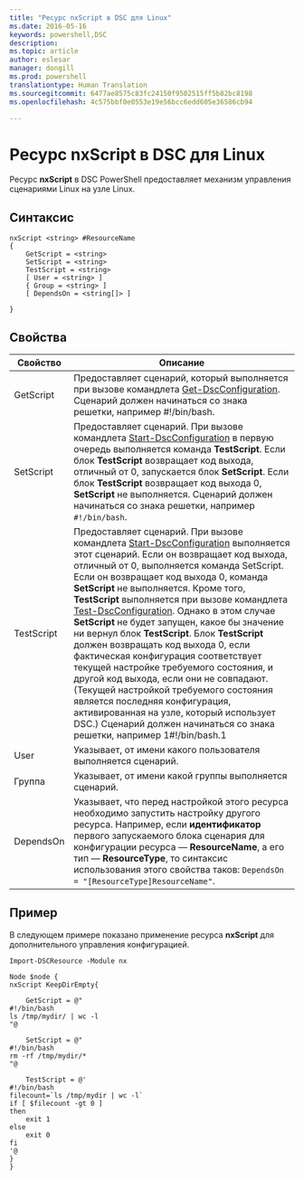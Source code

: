 ```yaml
---
title: "Ресурс nxScript в DSC для Linux"
ms.date: 2016-05-16
keywords: powershell,DSC
description: 
ms.topic: article
author: eslesar
manager: dongill
ms.prod: powershell
translationtype: Human Translation
ms.sourcegitcommit: 6477ae8575c83fc24150f9502515ff5b82bc8198
ms.openlocfilehash: 4c575bbf0e0553e19e56bcc6edd605e36586cb94

---
```


# Ресурс nxScript в DSC для Linux

Ресурс **nxScript** в DSC PowerShell предоставляет механизм управления сценариями Linux на узле Linux.

## Синтаксис

```
nxScript <string> #ResourceName
{
    GetScript = <string>
    SetScript = <string>
    TestScript = <string>
    [ User = <string> ]
    { Group = <string> ]
    [ DependsOn = <string[]> ]

}
```

## Свойства

|  Свойство |  Описание | 
|---|---|
| GetScript| Предоставляет сценарий, который выполняется при вызове командлета [Get-DscConfiguration](https://technet.microsoft.com/en-us/library/dn521625.aspx). Сценарий должен начинаться со знака решетки, например #!/bin/bash.| 
| SetScript| Предоставляет сценарий. При вызове командлета [Start-DscConfiguration](https://technet.microsoft.com/en-us/library/dn521623.aspx) в первую очередь выполняется команда **TestScript**. Если блок **TestScript** возвращает код выхода, отличный от 0, запускается блок **SetScript**. Если блок **TestScript** возвращает код выхода 0, **SetScript** не выполняется. Сценарий должен начинаться со знака решетки, например `#!/bin/bash`.| 
| TestScript| Предоставляет сценарий. При вызове командлета [Start-DscConfiguration](https://technet.microsoft.com/en-us/library/dn521623.aspx) выполняется этот сценарий. Если он возвращает код выхода, отличный от 0, выполняется команда SetScript. Если он возвращает код выхода 0, команда **SetScript** не выполняется. Кроме того, **TestScript** выполняется при вызове командлета [Test-DscConfiguration](https://technet.microsoft.com/en-us/library/dn407382.aspx). Однако в этом случае **SetScript** не будет запущен, какое бы значение ни вернул блок **TestScript**. Блок **TestScript** должен возвращать код выхода 0, если фактическая конфигурация соответствует текущей настройке требуемого состояния, и другой код выхода, если они не совпадают. (Текущей настройкой требуемого состояния является последняя конфигурация, активированная на узле, который использует DSC.) Сценарий должен начинаться со знака решетки, например 1#!/bin/bash.1| 
| User| Указывает, от имени какого пользователя выполняется сценарий.| 
| Группа| Указывает, от имени какой группы выполняется сценарий.| 
| DependsOn | Указывает, что перед настройкой этого ресурса необходимо запустить настройку другого ресурса. Например, если **идентификатор** первого запускаемого блока сценария для конфигурации ресурса — **ResourceName**, а его тип — **ResourceType**, то синтаксис использования этого свойства таков: `DependsOn = "[ResourceType]ResourceName"`.| 

## Пример

В следующем примере показано применение ресурса **nxScript** для дополнительного управления конфигурацией.

```
Import-DSCResource -Module nx 

Node $node {
nxScript KeepDirEmpty{

    GetScript = @"
#!/bin/bash
ls /tmp/mydir/ | wc -l
"@

    SetScript = @"
#!/bin/bash
rm -rf /tmp/mydir/*
"@

    TestScript = @'
#!/bin/bash
filecount=`ls /tmp/mydir | wc -l`
if [ $filecount -gt 0 ]
then
    exit 1
else
    exit 0
fi
'@
} 
}
```




<!--HONumber=Aug16_HO3-->


